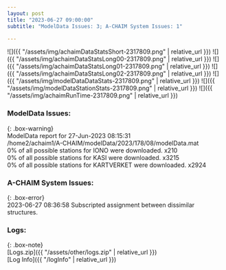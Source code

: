 ```yaml
---
layout: post
title: "2023-06-27 09:00:00"
subtitle: "ModelData Issues: 3; A-CHAIM System Issues: 1"

---
```


![]({{ "/assets/img/achaimDataStatsShort-2317809.png" | relative_url }})
![]({{ "/assets/img/achaimDataStatsLong00-2317809.png" | relative_url }})
![]({{ "/assets/img/achaimDataStatsLong01-2317809.png" | relative_url }})
![]({{ "/assets/img/achaimDataStatsLong02-2317809.png" | relative_url }})
![]({{ "/assets/img/modelDataDataStats-2317809.png" | relative_url }})
![]({{ "/assets/img/modelDataStationStats-2317809.png" | relative_url }})
![]({{ "/assets/img/achaimRunTime-2317809.png" | relative_url }})


### ModelData Issues:  
  
{: .box-warning}  
 ModelData report for 27-Jun-2023 08:15:31   
 /home2/achaim1/A-CHAIM/modelData/2023/178/08/modelData.mat   
 0% of all possible stations for IONO were downloaded. x210   
 0% of all possible stations for KASI were downloaded. x3215   
 0% of all possible stations for KARTVERKET were downloaded. x2924   
  
### A-CHAIM System Issues:  
  
{: .box-error}  
2023-06-27 08:36:58 Subscripted assignment between dissimilar structures.  

### Logs:  
  
{: .box-note}  
[Logs.zip]({{ "/assets/other/logs.zip" | relative_url }})  
[Log Info]({{ "/logInfo" | relative_url }})  
